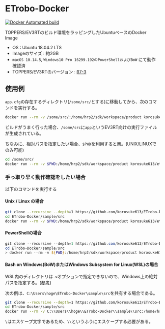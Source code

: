 # ETrobo-Docker

[![Docker Automated build](https://img.shields.io/docker/automated/korosuke613/etrobo-docker.svg?style=flat-square)](https://hub.docker.com/r/korosuke613/etrobo-docker/)

TOPPERS/EV3RTのビルド環境をラッピングしたUbuntuベースのDocker Image

* OS : Ubuntu 18.04.2 LTS
* Imageのサイズ : 約2GB
* `macOS 10.14.5`, `Windows10 Pro 16299.192のPowerShellおよびBoW` にて動作確認済
* TOPPERS/EV3RTのバージョン : [β7-3](http://dev.toppers.jp/trac_user/ev3pf/wiki/Download)

## 使用例

`app.cfg`の存在するディレクトリ(`/some/src/`とする)に移動してから、次のコマンドを実行する。

```bash
docker run --rm -v /some/src/:/home/hrp2/sdk/workspace/product korosuke613/etrobo-docker
```

ビルドがうまく行った場合、`/some/src`に`app`というEV3RT向けの実行ファイルが生成されている。

ちなみに、相対パスを指定したい場合、`$PWD`を利用すると楽。(UNIX/LINUXでのみ可能)

```bash
cd /some/src/
docker run --rm -v $PWD:/home/hrp2/sdk/workspace/product korosuke613/etrobo-docker
```

### 手っ取り早く動作確認をしたい場合

以下のコマンドを実行する

#### Unix / Linux の場合

```bash
git clone --recursive --depth=1 https://github.com/korosuke613/ETrobo-Docker.git
cd ETrobo-Docker/sample/src
docker run --rm -v $PWD:/home/hrp2/sdk/workspace/product korosuke613/etrobo-docker
```

#### PowerShellの場合

```PowerShell
git clone --recursive --depth=1 https://github.com/korosuke613/ETrobo-Docker.git
cd ETrobo-Docker/sample/src
> docker run --rm -v ${PWD}:/home/hrp2/sdk/workspace/product korosuke613/etrobo-docker
```

#### Bash on Windows(BoW)またはWindows Subsystem for Linux(WSL)の場合

WSL内のディレクトリは`-v`オプションで指定できないので、Windows上の絶対パスを指定する。([参考](https://qiita.com/gentaro/items/7dec88e663f59b472de6 "Docker for WindowsをWSLから使う時のVolumeの扱い方"))

次の例は、`C:\Users\hoge\ETrobo-Docker\sample\src`を共有する場合である。

```bash
git clone --recursive --depth=1 https://github.com/korosuke613/ETrobo-Docker.git
cd ETrobo-Docker/sample/src
docker run --rm -v C:\\Users\\hoge\\ETrobo-Docker\\sample\\src:/home/hrp2/sdk/workspace/product korosuke613/etrobo-docker
```

`\`はエスケープ文字であるため、`\\`というふうにエスケープする必要がある。
